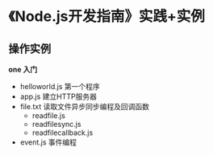 《Node.js开发指南》实践+实例
======

## 操作实例

**one 入门**

- helloworld.js     第一个程序
- app.js            建立HTTP服务器
- file.txt          读取文件异步同步编程及回调函数
  - readfile.js
  - readfilesync.js
  - readfilecallback.js
- event.js          事件编程

